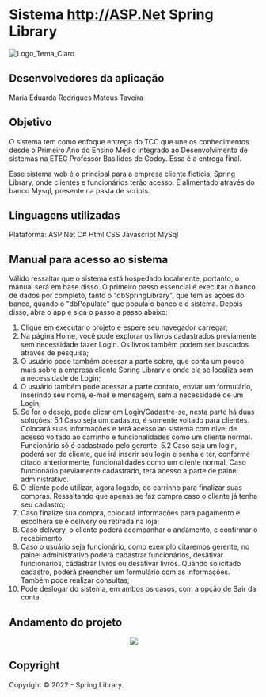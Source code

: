 # Sistema http://ASP.Net Spring Library

![Logo_Tema_Claro](https://user-images.githubusercontent.com/80417466/204179176-1fa554bd-87bd-42e0-91bc-16cbea4c4591.png)

## Desenvolvedores da aplicação 
Maria Eduarda Rodrigues
Mateus Taveira 

## Objetivo
O sistema tem como enfoque entrega do TCC que une os conhecimentos desde o Primeiro Ano do Ensino Médio integrado ao Desenvolvimento de sistemas na ETEC Professor Basilides de Godoy. Essa é a entrega final.

Esse sistema web é o principal para a empresa cliente fictícia, Spring Library, onde clientes e funcionários terão acesso. É alimentado através do banco Mysql, presente na pasta de scripts.

## Linguagens utilizadas

Plataforma: ASP.Net 
C# 
Html
CSS
Javascript
MySql

## Manual para acesso ao sistema

Válido ressaltar que o sistema está hospedado localmente, portanto, o manual será em base disso.
O primeiro passo essencial é executar o banco de dados por completo, tanto o "dbSpringLibrary", que tem as ações do banco, quando o "dbPopulate" que popula o banco e o sistema. Depois disso, abra o app e siga o passo a passo abaixo:

1. Clique em executar o projeto e espere seu navegador carregar;
2. Na página Home, você pode explorar os livros cadastrados previamente sem necessidade fazer Login. Os livros também podem ser buscados através de pesquisa;
3. O usuário pode também acessar a parte sobre, que conta um pouco mais sobre a empresa cliente Spring Library e onde ela se localiza sem a necessidade de Login;
4. O usuário também pode acessar a parte contato, enviar um formulário, inserindo seu nome, e-mail e mensagem, sem a necessidade de um Login;
5. Se for o desejo, pode clicar em Login/Cadastre-se, nesta parte há duas soluções:
5.1 Caso seja um cadastro, é somente voltado para clientes. Colocará suas informações e terá acesso ao sistema com nível de acesso voltado ao carrinho e funcionalidades como um cliente normal. Funcionário só é cadastrado pelo gerente.
5.2 Caso seja um login, poderá ser de cliente, que irá inserir seu login e senha e ter, conforme citado anteriormente, funcionalidades como um cliente normal. Caso funcionário previamente cadastrado, terá acesso a parte de painel administrativo. 
6. O cliente pode utilizar, agora logado, do carrinho para finalizar suas compras. Ressaltando que apenas se faz compra caso o cliente já tenha seu cadastro;
7. Caso finalize sua compra, colocará informações para pagamento e escolherá se é delivery ou retirada na loja;
8. Caso delivery, o cliente poderá acompanhar o andamento, e confirmar o recebimento.
9. Caso o usuário seja funcionário, como exemplo citaremos gerente, no painel administrativo poderá cadastrar funcionários, desativar funcionários, cadastrar livros ou desativar livros. Quando solicitado cadastro, poderá preencher um formulário com as informações. Também pode realizar consultas;
10. Pode deslogar do sistema, em ambos os casos, com a opção de Sair da conta. 

## Andamento do projeto

<p align = "center">
<img src="http://img.shields.io/static/v1?label=STATUS&message=CONCLUIDO&color=GREEN&style=for-the-badge"/>
</p>

## Copyright 

Copyright ©️ 2022 - Spring Library.
